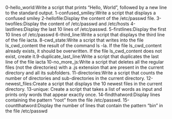 0-hello_world:Write a script that prints “Hello, World”, followed by a new line to the standard output.
1-confused_smiley:Write a script that displays a confused smiley
2-hellofile:Display the content of the /etc/passwd file.
3-twofiles:Display the content of /etc/passwd and /etc/hosts
4-lastlines:Display the last 10 lines of /etc/passwd.
5-firstlines:Display the first 10 lines of /etc/passwd
6-third_line:Write a script that displays the third line of the file iacta.
8-cwd_state:Write a script that writes into the file ls_cwd_content the result of the command ls -la. If the file ls_cwd_content already exists, it should be overwritten. If the file ls_cwd_content does not exist, create it.9-duplicate_last_line:Write a script that duplicates the last line of the file iacta
10-no_more_js:Write a script that deletes all the regular files (not the directories) with a .js extension that are present in the current directory and all its subfolders.
11-directories:Write a script that counts the number of directories and sub-directories in the current directory.
12-newest_files:Create a script that displays the 10 newest files in the current directory.
13-unique: Create a script that takes a list of words as input and prints only words that appear exactly once.
14-findthatword:Display lines containing the pattern “root” from the file /etc/passwd.
15-countthatword:Display the number of lines that contain the pattern “bin” in the file /etc/passwd

